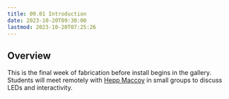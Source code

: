 ```yaml
---
title: 09.01 Introduction
date: 2023-10-20T09:30:00
lastmod: 2023-10-20T07:25:26
---
```


## Overview

This is the final week of fabrication before install begins in the gallery. Students will meet remotely with [Hepp Maccoy](../02-installation-ideation-scale-model/02-03-hepp-maccoy.md) in small groups to discuss LEDs and interactivity.
